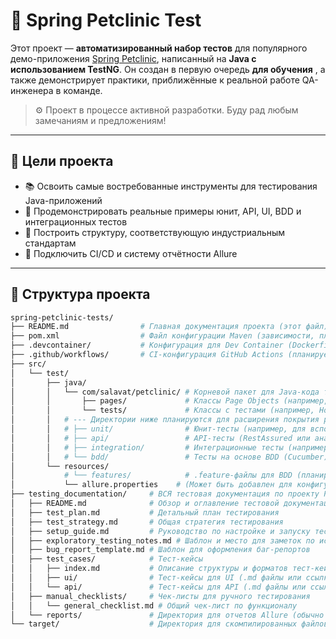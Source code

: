 # 🧪 Spring Petclinic Test

Этот проект — **автоматизированный набор тестов** для популярного
демо-приложения [Spring Petclinic](https://github.com/SalavatYuldashev/spring-petclinic), написанный на **Java с
использованием TestNG**.
Он создан в первую очередь **для обучения** , а также демонстрирует практики, приближённые к реальной работе QA-инженера
в команде.

> ⚙️ Проект в процессе активной разработки. Буду рад любым замечаниям и предложениям!

---

## 🎯 Цели проекта

- 📚 Освоить самые востребованные инструменты для тестирования Java-приложений
- 💼 Продемонстрировать реальные примеры юнит, API, UI, BDD и интеграционных тестов
- 🧱 Построить структуру, соответствующую индустриальным стандартам
- 🚀 Подключить CI/CD и систему отчётности Allure

---

## 📂 Структура проекта

```bash
spring-petclinic-tests/
├── README.md                # Главная документация проекта (этот файл)
├── pom.xml                  # Файл конфигурации Maven (зависимости, плагины)
├── .devcontainer/           # Конфигурация для Dev Container (Dockerfile, devcontainer.json)
├── .github/workflows/       # CI-конфигурация GitHub Actions (планируется)
├── src/
│   └── test/
│       ├── java/
│       │   └── com/salavat/petclinic/ # Корневой пакет для Java-кода тестов
│       │       ├── pages/             # Классы Page Objects (например, HomePage.java)
│       │       └── tests/             # Классы с тестами (например, HomePageTests.java, BaseTest.java)
│       │   # --- Директории ниже планируются для расширения покрытия различными типами тестов ---
│       │   # ├── unit/                # Юнит-тесты (например, для вспомогательных классов или утилит)
│       │   # ├── api/                 # API-тесты (RestAssured или аналоги)
│       │   # ├── integration/         # Интеграционные тесты (например, с Testcontainers)
│       │   # └── bdd/                 # Тесты на основе BDD (Cucumber)
│       └── resources/
│           # └── features/            # .feature-файлы для BDD (планируется)
│           └── allure.properties    # (Может быть добавлен для конфигурации Allure)
├── testing_documentation/     # ВСЯ тестовая документация по проекту Petclinic
│   ├── README.md              # Обзор и оглавление тестовой документации
│   ├── test_plan.md           # Детальный план тестирования
│   ├── test_strategy.md       # Общая стратегия тестирования
│   ├── setup_guide.md         # Руководство по настройке и запуску тестов
│   ├── exploratory_testing_notes.md # Шаблон и место для заметок по исследовательскому тестированию
│   ├── bug_report_template.md # Шаблон для оформления баг-репортов
│   ├── test_cases/            # Тест-кейсы
│   │   ├── index.md           # Описание структуры и форматов тест-кейсов
│   │   ├── ui/                # Тест-кейсы для UI (.md файлы или ссылки)
│   │   └── api/               # Тест-кейсы для API (.md файлы или ссылки, планируется)
│   ├── manual_checklists/     # Чек-листы для ручного тестирования
│   │   └── general_checklist.md # Общий чек-лист по функционалу
│   └── reports/               # Директория для отчетов Allure (обычно генерируется в target/allure-results)
└── target/                    # Директория для скомпилированных файлов и отчетов Maven
